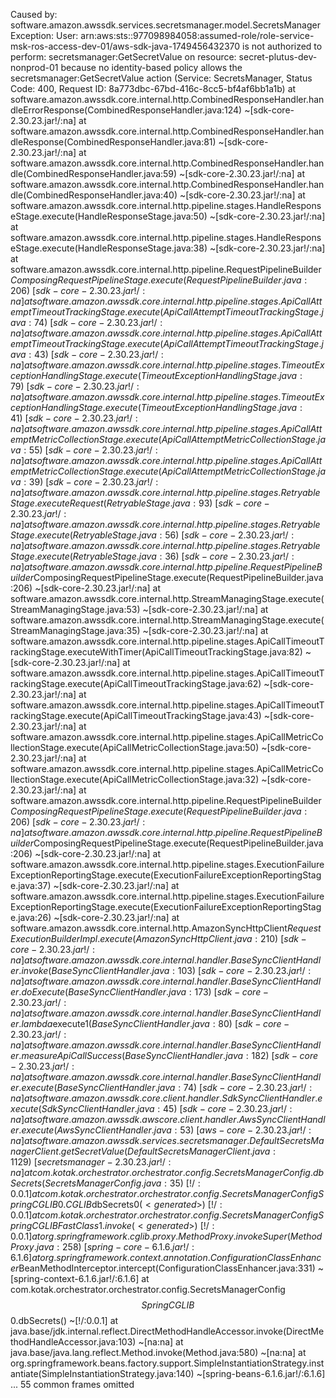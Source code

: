 Caused by: software.amazon.awssdk.services.secretsmanager.model.SecretsManagerException: User: arn:aws:sts::977098984058:assumed-role/role-service-msk-ros-access-dev-01/aws-sdk-java-1749456432370 is not authorized to perform: secretsmanager:GetSecretValue on resource: secret-plutus-dev-nonprod-01 because no identity-based policy allows the secretsmanager:GetSecretValue action (Service: SecretsManager, Status Code: 400, Request ID: 8a773dbc-67bd-416c-8cc5-bf4af6bb1a1b)
        at software.amazon.awssdk.core.internal.http.CombinedResponseHandler.handleErrorResponse(CombinedResponseHandler.java:124) ~[sdk-core-2.30.23.jar!/:na]
        at software.amazon.awssdk.core.internal.http.CombinedResponseHandler.handleResponse(CombinedResponseHandler.java:81) ~[sdk-core-2.30.23.jar!/:na]
        at software.amazon.awssdk.core.internal.http.CombinedResponseHandler.handle(CombinedResponseHandler.java:59) ~[sdk-core-2.30.23.jar!/:na]
        at software.amazon.awssdk.core.internal.http.CombinedResponseHandler.handle(CombinedResponseHandler.java:40) ~[sdk-core-2.30.23.jar!/:na]
        at software.amazon.awssdk.core.internal.http.pipeline.stages.HandleResponseStage.execute(HandleResponseStage.java:50) ~[sdk-core-2.30.23.jar!/:na]
        at software.amazon.awssdk.core.internal.http.pipeline.stages.HandleResponseStage.execute(HandleResponseStage.java:38) ~[sdk-core-2.30.23.jar!/:na]
        at software.amazon.awssdk.core.internal.http.pipeline.RequestPipelineBuilder$ComposingRequestPipelineStage.execute(RequestPipelineBuilder.java:206) ~[sdk-core-2.30.23.jar!/:na]
        at software.amazon.awssdk.core.internal.http.pipeline.stages.ApiCallAttemptTimeoutTrackingStage.execute(ApiCallAttemptTimeoutTrackingStage.java:74) ~[sdk-core-2.30.23.jar!/:na]
        at software.amazon.awssdk.core.internal.http.pipeline.stages.ApiCallAttemptTimeoutTrackingStage.execute(ApiCallAttemptTimeoutTrackingStage.java:43) ~[sdk-core-2.30.23.jar!/:na]
        at software.amazon.awssdk.core.internal.http.pipeline.stages.TimeoutExceptionHandlingStage.execute(TimeoutExceptionHandlingStage.java:79) ~[sdk-core-2.30.23.jar!/:na]
        at software.amazon.awssdk.core.internal.http.pipeline.stages.TimeoutExceptionHandlingStage.execute(TimeoutExceptionHandlingStage.java:41) ~[sdk-core-2.30.23.jar!/:na]
        at software.amazon.awssdk.core.internal.http.pipeline.stages.ApiCallAttemptMetricCollectionStage.execute(ApiCallAttemptMetricCollectionStage.java:55) ~[sdk-core-2.30.23.jar!/:na]
        at software.amazon.awssdk.core.internal.http.pipeline.stages.ApiCallAttemptMetricCollectionStage.execute(ApiCallAttemptMetricCollectionStage.java:39) ~[sdk-core-2.30.23.jar!/:na]
        at software.amazon.awssdk.core.internal.http.pipeline.stages.RetryableStage.executeRequest(RetryableStage.java:93) ~[sdk-core-2.30.23.jar!/:na]
        at software.amazon.awssdk.core.internal.http.pipeline.stages.RetryableStage.execute(RetryableStage.java:56) ~[sdk-core-2.30.23.jar!/:na]
        at software.amazon.awssdk.core.internal.http.pipeline.stages.RetryableStage.execute(RetryableStage.java:36) ~[sdk-core-2.30.23.jar!/:na]
        at software.amazon.awssdk.core.internal.http.pipeline.RequestPipelineBuilder$ComposingRequestPipelineStage.execute(RequestPipelineBuilder.java:206) ~[sdk-core-2.30.23.jar!/:na]
        at software.amazon.awssdk.core.internal.http.StreamManagingStage.execute(StreamManagingStage.java:53) ~[sdk-core-2.30.23.jar!/:na]
        at software.amazon.awssdk.core.internal.http.StreamManagingStage.execute(StreamManagingStage.java:35) ~[sdk-core-2.30.23.jar!/:na]
        at software.amazon.awssdk.core.internal.http.pipeline.stages.ApiCallTimeoutTrackingStage.executeWithTimer(ApiCallTimeoutTrackingStage.java:82) ~[sdk-core-2.30.23.jar!/:na]
        at software.amazon.awssdk.core.internal.http.pipeline.stages.ApiCallTimeoutTrackingStage.execute(ApiCallTimeoutTrackingStage.java:62) ~[sdk-core-2.30.23.jar!/:na]
        at software.amazon.awssdk.core.internal.http.pipeline.stages.ApiCallTimeoutTrackingStage.execute(ApiCallTimeoutTrackingStage.java:43) ~[sdk-core-2.30.23.jar!/:na]
        at software.amazon.awssdk.core.internal.http.pipeline.stages.ApiCallMetricCollectionStage.execute(ApiCallMetricCollectionStage.java:50) ~[sdk-core-2.30.23.jar!/:na]
        at software.amazon.awssdk.core.internal.http.pipeline.stages.ApiCallMetricCollectionStage.execute(ApiCallMetricCollectionStage.java:32) ~[sdk-core-2.30.23.jar!/:na]
        at software.amazon.awssdk.core.internal.http.pipeline.RequestPipelineBuilder$ComposingRequestPipelineStage.execute(RequestPipelineBuilder.java:206) ~[sdk-core-2.30.23.jar!/:na]
        at software.amazon.awssdk.core.internal.http.pipeline.RequestPipelineBuilder$ComposingRequestPipelineStage.execute(RequestPipelineBuilder.java:206) ~[sdk-core-2.30.23.jar!/:na]
        at software.amazon.awssdk.core.internal.http.pipeline.stages.ExecutionFailureExceptionReportingStage.execute(ExecutionFailureExceptionReportingStage.java:37) ~[sdk-core-2.30.23.jar!/:na]
        at software.amazon.awssdk.core.internal.http.pipeline.stages.ExecutionFailureExceptionReportingStage.execute(ExecutionFailureExceptionReportingStage.java:26) ~[sdk-core-2.30.23.jar!/:na]
        at software.amazon.awssdk.core.internal.http.AmazonSyncHttpClient$RequestExecutionBuilderImpl.execute(AmazonSyncHttpClient.java:210) ~[sdk-core-2.30.23.jar!/:na]
        at software.amazon.awssdk.core.internal.handler.BaseSyncClientHandler.invoke(BaseSyncClientHandler.java:103) ~[sdk-core-2.30.23.jar!/:na]
        at software.amazon.awssdk.core.internal.handler.BaseSyncClientHandler.doExecute(BaseSyncClientHandler.java:173) ~[sdk-core-2.30.23.jar!/:na]
        at software.amazon.awssdk.core.internal.handler.BaseSyncClientHandler.lambda$execute$1(BaseSyncClientHandler.java:80) ~[sdk-core-2.30.23.jar!/:na]
        at software.amazon.awssdk.core.internal.handler.BaseSyncClientHandler.measureApiCallSuccess(BaseSyncClientHandler.java:182) ~[sdk-core-2.30.23.jar!/:na]
        at software.amazon.awssdk.core.internal.handler.BaseSyncClientHandler.execute(BaseSyncClientHandler.java:74) ~[sdk-core-2.30.23.jar!/:na]
        at software.amazon.awssdk.core.client.handler.SdkSyncClientHandler.execute(SdkSyncClientHandler.java:45) ~[sdk-core-2.30.23.jar!/:na]
        at software.amazon.awssdk.awscore.client.handler.AwsSyncClientHandler.execute(AwsSyncClientHandler.java:53) ~[aws-core-2.30.23.jar!/:na]
        at software.amazon.awssdk.services.secretsmanager.DefaultSecretsManagerClient.getSecretValue(DefaultSecretsManagerClient.java:1129) ~[secretsmanager-2.30.23.jar!/:na]
        at com.kotak.orchestrator.orchestrator.config.SecretsManagerConfig.dbSecrets(SecretsManagerConfig.java:35) ~[!/:0.0.1]
        at com.kotak.orchestrator.orchestrator.config.SecretsManagerConfig$$SpringCGLIB$$0.CGLIB$dbSecrets$0(<generated>) ~[!/:0.0.1]
        at com.kotak.orchestrator.orchestrator.config.SecretsManagerConfig$$SpringCGLIB$$FastClass$$1.invoke(<generated>) ~[!/:0.0.1]
        at org.springframework.cglib.proxy.MethodProxy.invokeSuper(MethodProxy.java:258) ~[spring-core-6.1.6.jar!/:6.1.6]
        at org.springframework.context.annotation.ConfigurationClassEnhancer$BeanMethodInterceptor.intercept(ConfigurationClassEnhancer.java:331) ~[spring-context-6.1.6.jar!/:6.1.6]
        at com.kotak.orchestrator.orchestrator.config.SecretsManagerConfig$$SpringCGLIB$$0.dbSecrets(<generated>) ~[!/:0.0.1]
        at java.base/jdk.internal.reflect.DirectMethodHandleAccessor.invoke(DirectMethodHandleAccessor.java:103) ~[na:na]
        at java.base/java.lang.reflect.Method.invoke(Method.java:580) ~[na:na]
        at org.springframework.beans.factory.support.SimpleInstantiationStrategy.instantiate(SimpleInstantiationStrategy.java:140) ~[spring-beans-6.1.6.jar!/:6.1.6]
        ... 55 common frames omitted
